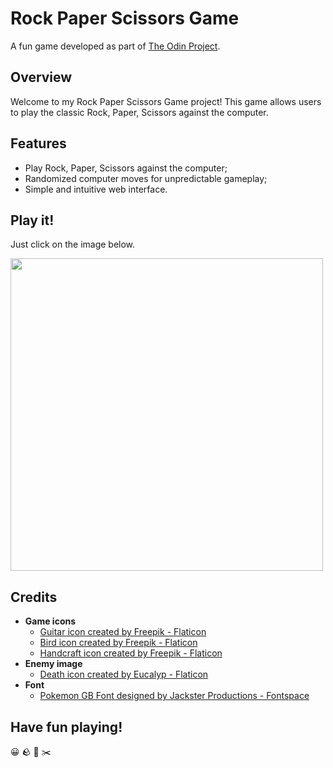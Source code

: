 # Rock Paper Scissors Game
A fun game developed as part of [The Odin Project](https://www.theodinproject.com/).

## Overview
Welcome to my Rock Paper Scissors Game project! This game allows users to play the classic Rock, Paper, Scissors against the computer.

## Features
- Play Rock, Paper, Scissors against the computer;
- Randomized computer moves for unpredictable gameplay;
- Simple and intuitive web interface.

## Play it!
Just click on the image below.

[<img src="https://github.com/thiagobottoni/rock-paper-scissors/assets/10049887/f8ed6479-13bc-41bb-8be0-8c474b13c45f" width="500">](https://thiagobottoni.github.io/rock-paper-scissors/)

## Credits
- **Game icons**
  - [Guitar icon created by Freepik - Flaticon](https://www.flaticon.com/free-icons/guitar)
  - [Bird icon created by Freepik - Flaticon](https://www.flaticon.com/free-icons/bird)
  - [Handcraft icon created by Freepik - Flaticon](https://www.flaticon.com/free-icons/handcraft)
- **Enemy image**
  - [Death icon created by Eucalyp - Flaticon](https://www.flaticon.com/free-icons/death)
- **Font**
  - [Pokemon GB Font designed by Jackster Productions - Fontspace](https://www.fontspace.com/pokemon-gb-font-f9621)

## Have fun playing!
:grinning: :rock: :page_facing_up: :scissors: 
